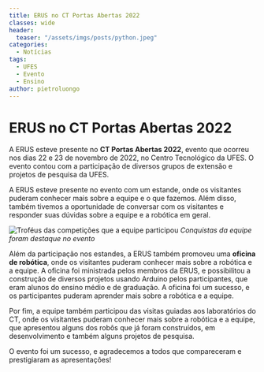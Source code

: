 ```yaml
---
title: ERUS no CT Portas Abertas 2022
classes: wide
header:
  teaser: "/assets/imgs/posts/python.jpeg"
categories:
  - Notícias
tags:
  - UFES
  - Evento
  - Ensino
author: pietroluongo
---
```


# ERUS no CT Portas Abertas 2022

A ERUS esteve presente no **CT Portas Abertas 2022**, evento que ocorreu nos dias 22 e 23 de novembro de 2022, no Centro Tecnológico da UFES. O evento contou com a participação de diversos grupos de extensão e projetos de pesquisa da UFES.

A ERUS esteve presente no evento com um estande, onde os visitantes puderam conhecer mais sobre a equipe e o que fazemos. Além disso, também tivemos a oportunidade de conversar com os visitantes e responder suas dúvidas sobre a equipe e a robótica em geral.

![](/dev/assets/imgs/posts/ct-portas-abertas/conquistas.png "Troféus das competições que a equipe participou")
_Conquistas da equipe foram destaque no evento_

Além da participação nos estandes, a ERUS também promoveu uma **oficina de robótica**, onde os visitantes puderam conhecer mais sobre a robótica e a equipe. A oficina foi ministrada pelos membros da ERUS, e possibilitou a construção de diversos projetos usando Arduino pelos participantes, que eram alunos do ensino médio e de graduação. A oficina foi um sucesso, e os participantes puderam aprender mais sobre a robótica e a equipe.

Por fim, a equipe também participou das visitas guiadas aos laboratórios do CT, onde os visitantes puderam conhecer mais sobre a robótica e a equipe, que apresentou alguns dos robôs que já foram construídos, em desenvolvimento e também alguns projetos de pesquisa.

O evento foi um sucesso, e agradecemos a todos que compareceram e prestigiaram as apresentações!
